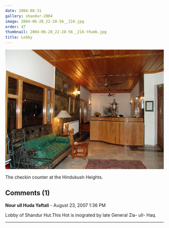 ```yaml
---
date: 2004-08-31
gallery: shandur-2004
image: 2004-06-28_22-28-56__216.jpg
order: 47
thumbnail: 2004-06-28_22-28-56__216-thumb.jpg
title: Lobby
---
```


![Lobby](./2004-06-28_22-28-56__216.jpg)

The checkin counter at the Hindukush Heights.

<div id="comments">

## Comments (1)

**Nour ull Huda Yaftali** - August 23, 2007  1:36 PM

Lobby of Shandur Hut.This Hot is inograted by late General Zia- ull- Haq.

---

</div>
